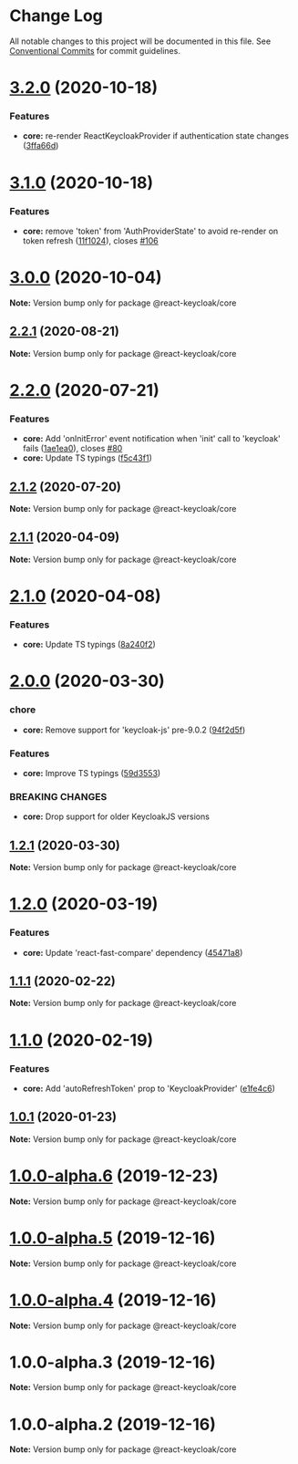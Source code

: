 # Change Log

All notable changes to this project will be documented in this file.
See [Conventional Commits](https://conventionalcommits.org) for commit guidelines.

# [3.2.0](https://github.com/react-keycloak/react-keycloak/compare/@react-keycloak/core@3.1.0...@react-keycloak/core@3.2.0) (2020-10-18)


### Features

* **core:** re-render ReactKeycloakProvider if authentication state changes ([3ffa66d](https://github.com/react-keycloak/react-keycloak/commit/3ffa66dcd88927b0247bdaacade08f62cfd77ed2))





# [3.1.0](https://github.com/react-keycloak/react-keycloak/compare/@react-keycloak/core@3.0.0...@react-keycloak/core@3.1.0) (2020-10-18)


### Features

* **core:** remove 'token' from 'AuthProviderState' to avoid re-render on token refresh ([11f1024](https://github.com/react-keycloak/react-keycloak/commit/11f1024dfdabb62eac8d91cb9731722341c4f72c)), closes [#106](https://github.com/react-keycloak/react-keycloak/issues/106)





# [3.0.0](https://github.com/react-keycloak/react-keycloak/compare/@react-keycloak/core@2.2.1...@react-keycloak/core@3.0.0) (2020-10-04)

**Note:** Version bump only for package @react-keycloak/core





## [2.2.1](https://github.com/react-keycloak/react-keycloak/compare/@react-keycloak/core@2.2.0...@react-keycloak/core@2.2.1) (2020-08-21)

**Note:** Version bump only for package @react-keycloak/core





# [2.2.0](https://github.com/react-keycloak/react-keycloak/compare/@react-keycloak/core@2.1.2...@react-keycloak/core@2.2.0) (2020-07-21)


### Features

* **core:** Add 'onInitError' event notification when 'init' call to 'keycloak' fails ([1ae1ea0](https://github.com/react-keycloak/react-keycloak/commit/1ae1ea022203d9dc6012fad632f6bd3efe2d78a2)), closes [#80](https://github.com/react-keycloak/react-keycloak/issues/80)
* **core:** Update TS typings ([f5c43f1](https://github.com/react-keycloak/react-keycloak/commit/f5c43f17f8240c7df752218b4c277e207080ab8e))





## [2.1.2](https://github.com/react-keycloak/react-keycloak/compare/@react-keycloak/core@2.1.1...@react-keycloak/core@2.1.2) (2020-07-20)

**Note:** Version bump only for package @react-keycloak/core





## [2.1.1](https://github.com/react-keycloak/react-keycloak/compare/@react-keycloak/core@2.1.0...@react-keycloak/core@2.1.1) (2020-04-09)

**Note:** Version bump only for package @react-keycloak/core





# [2.1.0](https://github.com/react-keycloak/react-keycloak/compare/@react-keycloak/core@2.0.0...@react-keycloak/core@2.1.0) (2020-04-08)


### Features

* **core:** Update TS typings ([8a240f2](https://github.com/react-keycloak/react-keycloak/commit/8a240f26e495a57f70a0b54da9cfe64cf4e08002))





# [2.0.0](https://github.com/react-keycloak/react-keycloak/compare/@react-keycloak/core@1.2.1...@react-keycloak/core@2.0.0) (2020-03-30)


### chore

* **core:** Remove support for 'keycloak-js' pre-9.0.2 ([94f2d5f](https://github.com/react-keycloak/react-keycloak/commit/94f2d5f8f106955091c7cc8aaa6c6dd2dbb024c4))


### Features

* **core:** Improve TS typings ([59d3553](https://github.com/react-keycloak/react-keycloak/commit/59d35536cfa9c37d4d0f8052ade2294fc9a63b59))


### BREAKING CHANGES

* **core:** Drop support for older KeycloakJS versions





## [1.2.1](https://github.com/react-keycloak/react-keycloak/compare/@react-keycloak/core@1.2.0...@react-keycloak/core@1.2.1) (2020-03-30)

**Note:** Version bump only for package @react-keycloak/core





# [1.2.0](https://github.com/react-keycloak/react-keycloak/compare/@react-keycloak/core@1.1.1...@react-keycloak/core@1.2.0) (2020-03-19)


### Features

* **core:** Update 'react-fast-compare' dependency ([45471a8](https://github.com/react-keycloak/react-keycloak/commit/45471a811653d40b615b67c26cadfea7ff89ebc0))





## [1.1.1](https://github.com/react-keycloak/react-keycloak/compare/@react-keycloak/core@1.1.0...@react-keycloak/core@1.1.1) (2020-02-22)

**Note:** Version bump only for package @react-keycloak/core





# [1.1.0](https://github.com/react-keycloak/react-keycloak/compare/@react-keycloak/core@1.0.1...@react-keycloak/core@1.1.0) (2020-02-19)


### Features

* **core:** Add 'autoRefreshToken' prop to 'KeycloakProvider' ([e1fe4c6](https://github.com/react-keycloak/react-keycloak/commit/e1fe4c64ceaadac2cff626637eb64562f97a9b58))





## [1.0.1](https://github.com/react-keycloak/react-keycloak/compare/@react-keycloak/core@1.0.0...@react-keycloak/core@1.0.1) (2020-01-23)

**Note:** Version bump only for package @react-keycloak/core





# [1.0.0-alpha.6](https://github.com/react-keycloak/react-keycloak/compare/@react-keycloak/core@1.0.0-alpha.5...@react-keycloak/core@1.0.0-alpha.6) (2019-12-23)

**Note:** Version bump only for package @react-keycloak/core





# [1.0.0-alpha.5](https://github.com/react-keycloak/react-keycloak/compare/@react-keycloak/core@1.0.0-alpha.4...@react-keycloak/core@1.0.0-alpha.5) (2019-12-16)

**Note:** Version bump only for package @react-keycloak/core





# [1.0.0-alpha.4](https://github.com/react-keycloak/react-keycloak/compare/@react-keycloak/core@1.0.0-alpha.3...@react-keycloak/core@1.0.0-alpha.4) (2019-12-16)

**Note:** Version bump only for package @react-keycloak/core





# 1.0.0-alpha.3 (2019-12-16)

**Note:** Version bump only for package @react-keycloak/core





# 1.0.0-alpha.2 (2019-12-16)

**Note:** Version bump only for package @react-keycloak/core
